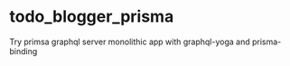 # todo_blogger_prisma
Try primsa graphql server monolithic app with graphql-yoga and prisma-binding 
